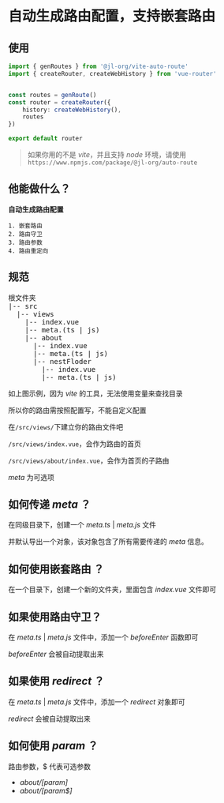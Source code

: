 # 自动生成路由配置，支持嵌套路由


## 使用

```ts
import { genRoutes } from '@jl-org/vite-auto-route'
import { createRouter, createWebHistory } from 'vue-router'


const routes = genRoute()
const router = createRouter({
    history: createWebHistory(),
    routes
})

export default router
```

> 如果你用的不是 *vite*，并且支持 *node* 环境，请使用`https://www.npmjs.com/package/@jl-org/auto-route`


## 他能做什么？

**自动生成路由配置**

    1. 嵌套路由
    2. 路由守卫
    3. 路由参数
    4. 路由重定向


## 规范

<pre>
根文件夹
|-- src
  |-- views
    |-- index.vue
    |-- meta.(ts | js)
    |-- about
      |-- index.vue
      |-- meta.(ts | js)
      |-- nestFloder
        |-- index.vue
        |-- meta.(ts | js)
</pre>

如上图示例，因为 *vite* 的工具，无法使用变量来查找目录

所以你的路由需按照配置写，不能自定义配置

在`/src/views/`下建立你的路由文件吧

`/src/views/index.vue`，会作为路由的首页

`/src/views/about/index.vue`，会作为首页的子路由

*meta* 为可选项


## 如何传递 *meta* ？

在同级目录下，创建一个 *meta.ts* | *meta.js* 文件

并默认导出一个对象，该对象包含了所有需要传递的 *meta* 信息。

## 如何使用嵌套路由 ？

在一个目录下，创建一个新的文件夹，里面包含 *index.vue* 文件即可

## 如果使用路由守卫？

在 *meta.ts* | *meta.js* 文件中，添加一个 *beforeEnter* 函数即可

*beforeEnter* 会被自动提取出来

## 如果使用 *redirect* ？

在 *meta.ts* | *meta.js* 文件中，添加一个 *redirect* 对象即可

*redirect* 会被自动提取出来

## 如何使用 *param* ？

路由参数，$ 代表可选参数
  - *about/[param]*
  - *about/[param$]*